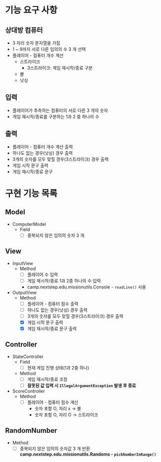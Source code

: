 # 기능 요구 사항
## 상대방 컴퓨터
- 3 자리 숫자 문자열을 가짐
- 1 ~ 9까지 서로 다른 임의의 수 3 개 선택 
- 플레이어 - 컴퓨터 개수 계산
  - 스트라이크
    - 3스트라이크: 게임 재시작/종료 구분
  - 볼
  - 낫싱

## 입력
- 플레이어가 추측하는 컴퓨터의 서로 다른 3 개의 숫자
- 게임 재시작/종료를 구분하는 1과 2 중 하나의 수

## 출력
- 플레이어 - 컴퓨터 개수 계산 출력
- 하나도 없는 경우(낫싱) 경우 출력
- 3개의 숫자를 모두 맞힐 경우(3스트라이크) 경우 출력
- 게임 시작 문구 출력
- 게임 재시작/종료 문구


# 구현 기능 목록
## Model
- ComputerModel
  - Field 
    - [ ] 중복되지 않은 임의의 숫자 3 개

## View
- InputView
  - Method
    - [ ] 플레이어 수 입력 
    - [ ] 게임 재시작/종료 1과 2중 하나의 수 입력 
    - camp.nextstep.edu.missionutils.Console - `readLine()` 사용
- OutputView
  - Method
    - [ ] 플레이어 - 컴퓨터 점수 출력
    - [ ] 하나도 없는 경우(낫싱) 경우 출력
    - [ ] 3개의 숫자를 모두 맞힐 경우(3스트라이크) 경우 출력
    - [x] 게임 시작 문구 출력
    - [x] 게임 재시작/종료 문구 출력 

## Controller
- StateController
  - Field
    - [ ] 현재 게임 진행 상태(1과 2중 하나)
  - Method
    - [ ] 게임 재시작/종료 조정
    - [ ] **잘못된 값 입력 시 `IllegalArgumentException` 발생 후 종료**
- ScoreController
  - Method
    - [ ] 플레이어 - 컴퓨터 점수 계산 
      - 숫자 포함 O, 자리 x -> 볼
      - 숫자 포함 O, 자리 O -> 스트라이크

## RandomNumber
  - Method
    - [ ] 중복되지 않은 임의의 숫자값 3 개 반환
    **camp.nextstep.edu.missionutils.Randoms - `pickNumberInRange()`**
